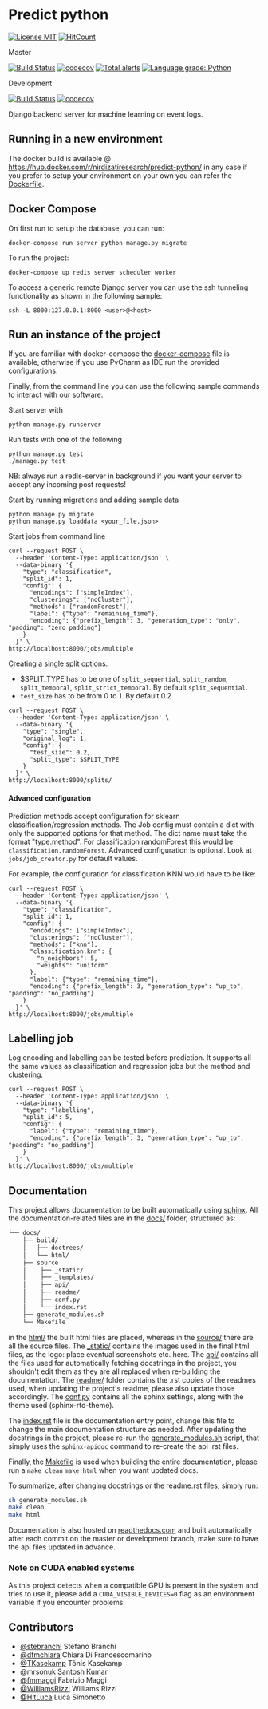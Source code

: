 # Predict python

[![License MIT](https://img.shields.io/badge/license-MIT-blue.svg)](https://opensource.org/licenses/MIT)
[![HitCount](http://hits.dwyl.io/nirdizati-research/predict-python.svg)](http://hits.dwyl.io/nirdizati-research/predict-python)

Master

[![Build Status](https://travis-ci.org/nirdizati-research/predict-python.svg?branch=master)](https://travis-ci.org/nirdizati-research/predict-python)
[![codecov](https://codecov.io/gh/nirdizati-research/predict-python/branch/master/graph/badge.svg)](https://codecov.io/gh/nirdizati-research/predict-python)
[![Total alerts](https://img.shields.io/lgtm/alerts/g/nirdizati-research/predict-python.svg?logo=lgtm&logoWidth=18)](https://lgtm.com/projects/g/nirdizati-research/predict-python/alerts/)
[![Language grade: Python](https://img.shields.io/lgtm/grade/python/g/nirdizati-research/predict-python.svg?logo=lgtm&logoWidth=18)](https://lgtm.com/projects/g/nirdizati-research/predict-python/context:python)

Development

[![Build Status](https://travis-ci.org/nirdizati-research/predict-python.svg?branch=development)](https://travis-ci.org/nirdizati-research/predict-python)
[![codecov](https://codecov.io/gh/nirdizati-research/predict-python/branch/development/graph/badge.svg)](https://codecov.io/gh/nirdizati-research/predict-python)


Django backend server for machine learning on event logs.

## Running in a new environment
The docker build is available @ https://hub.docker.com/r/nirdizatiresearch/predict-python/ in any case if you prefer to setup your environment on your own you can refer the [Dockerfile](Dockerfile).

## Docker Compose

On first run to setup the database, you can run:
```commandline
docker-compose run server python manage.py migrate
```

To run the project:
```commandline
docker-compose up redis server scheduler worker
```

To access a generic remote Django server you can use the ssh tunneling functionality as shown in the following sample:
```commandline
ssh -L 8000:127.0.0.1:8000 <user>@<host>
```

## Run an instance of the project
If you are familiar with docker-compose the [docker-compose](docker-compose.yml) file is available, otherwise if you use PyCharm as IDE run the provided configurations.

Finally, from the command line you can use the following sample commands to interact with our software.

Start server with
```commandline
python manage.py runserver
```

Run tests with one of the following
```commandline
python manage.py test
./manage.py test
```

NB: always run a redis-server in background if you want your server to accept any incoming post requests!

Start by running migrations and adding sample data
```commandline
python manage.py migrate
python manage.py loaddata <your_file.json>
```

Start jobs from command line
```commandline
curl --request POST \
  --header 'Content-Type: application/json' \
  --data-binary '{
    "type": "classification",
    "split_id": 1,
    "config": {
      "encodings": ["simpleIndex"],
      "clusterings": ["noCluster"],
      "methods": ["randomForest"],
      "label": {"type": "remaining_time"},
      "encoding": {"prefix_length": 3, "generation_type": "only", "padding": "zero_padding"}
    }
  }' \
http://localhost:8000/jobs/multiple
```

Creating a single split options.

* $SPLIT_TYPE has to be one of `split_sequential`, `split_random`, `split_temporal`, `split_strict_temporal`. By default `split_sequential`.
* `test_size` has to be from 0 to 1. By default 0.2
```commandline
curl --request POST \
  --header 'Content-Type: application/json' \
  --data-binary '{
    "type": "single",
    "original_log": 1, 
    "config": {
      "test_size": 0.2,
      "split_type": $SPLIT_TYPE
    }
  }' \
http://localhost:8000/splits/
```

#### Advanced configuration

Prediction methods accept configuration for sklearn classification/regression methods. 
The Job config must contain a dict with only the supported options for that method. 
The dict name must take the format "type.method". For classification randomForest this would be `classification.randomForest`.
Advanced configuration is optional. Look at `jobs/job_creator.py` for default values.

For example, the configuration for classification KNN would have to be like:

```commandline
curl --request POST \
  --header 'Content-Type: application/json' \
  --data-binary '{
    "type": "classification",
    "split_id": 1,
    "config": {
      "encodings": ["simpleIndex"],
      "clusterings": ["noCluster"],
      "methods": ["knn"],
      "classification.knn": {
        "n_neighbors": 5,
        "weights": "uniform"
      },
      "label": {"type": "remaining_time"},
      "encoding": {"prefix_length": 3, "generation_type": "up_to", "padding": "no_padding"}
    }
  }' \
http://localhost:8000/jobs/multiple
```

## Labelling job
Log encoding and labelling can be tested before prediction. It supports all the same values as classification and 
regression jobs but the method and clustering.

```commandline
curl --request POST \
  --header 'Content-Type: application/json' \
  --data-binary '{
    "type": "labelling",
    "split_id": 5,
    "config": {
      "label": {"type": "remaining_time"},
      "encoding": {"prefix_length": 3, "generation_type": "up_to", "padding": "no_padding"}
    }
  }' \
http://localhost:8000/jobs/multiple
```

## Documentation
This project allows documentation to be built automatically using [sphinx](http://www.sphinx-doc.org/en/master/). All
the documentation-related files are in the [docs/](docs) folder, structured as:

```bash
└── docs/
    ├── build/
    │   ├── doctrees/
    │   └── html/
    ├── source
    │    ├── _static/
    │    ├── _templates/
    │    ├── api/
    │    ├── readme/
    │    ├── conf.py
    │    └── index.rst
    ├── generate_modules.sh
    └── Makefile
``` 

in the [html/](docs/html) the built html files are placed, whereas in the [source/](docs/source) there are all the source
files. The [_static/](docs/source/_static) contains the images used in the final html files, as the logo: place eventual 
screenshots etc. here. The [api/](docs/source/api) contains all the files used for automatically fetching docstrings in
the project, you shouldn't edit them as they are all replaced when re-building the documentation. The [readme/](docs/source/readme)
folder contains the .rst copies of the readmes used, when updating the project's readme, please also update those accordingly.
The [conf.py](docs/source/conf.py) contains all the sphinx settings, along with the theme used (sphinx-rtd-theme).

The [index.rst](docs/source/index.rst) file is the documentation entry point, change this file to change the main documentation
structure as needed. After updating the docstrings in the project, please re-run the [generate_modules.sh](docs/generate_modules.sh) script,
that simply uses the ```sphinx-apidoc``` command to re-create the api .rst files.

Finally, the [Makefile](docs/Makefile) is used when building the entire documentation, please run a ```make clean```
```make html``` when you want updated docs.

To summarize, after changing docstrings or the readme.rst files, simply run:

```bash
sh generate_modules.sh
make clean
make html
```

Documentation is also hosted on [readthedocs.com](https://nirdizati-research.readthedocs.io/en/development/) and built
automatically after each commit on the master or development branch, make sure to have the api files updated in advance.
### Note on CUDA enabled systems
As this project detects when a compatible GPU is present in the system and tries to use it, please add a 
```CUDA_VISIBLE_DEVICES=0``` flag as an environment variable if you encounter problems.


## Contributors
- [@stebranchi](https://github.com/stebranchi) Stefano Branchi
- [@dfmchiara](https://github.com/dfmchiara) Chiara Di Francescomarino 
- [@TKasekamp](https://github.com/TKasekamp) Tõnis Kasekamp 
- [@mrsonuk](https://github.com/mrsonuk) Santosh Kumar
- [@fmmaggi](https://github.com/fmmaggi) Fabrizio Maggi
- [@WilliamsRizzi](https://github.com/WilliamsRizzi) Williams Rizzi
- [@HitLuca](https://github.com/HitLuca) Luca Simonetto
